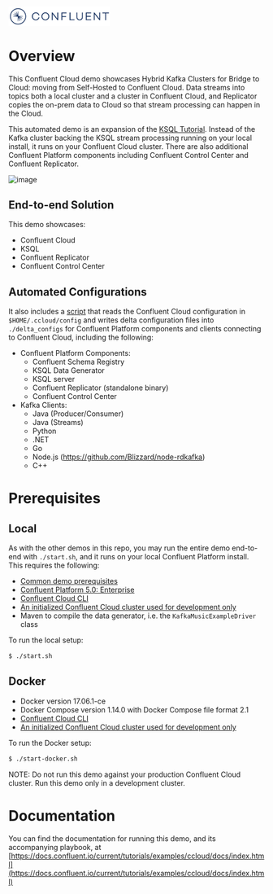 <img src=../images/confluent-logo-300-2.png alt="Confluent, Inc." width="200">

# Overview

This Confluent Cloud demo showcases Hybrid Kafka Clusters for Bridge to Cloud: moving from Self-Hosted to Confluent Cloud. Data streams into topics both a local cluster and a cluster in Confluent Cloud, and Replicator copies the on-prem data to Cloud so that stream processing can happen in the Cloud.

This automated demo is an expansion of the [KSQL Tutorial](https://docs.confluent.io/current/ksql/docs/tutorials/basics-local.html#create-a-stream-and-table>). Instead of the Kafka cluster backing the KSQL stream processing running on your local install, it runs on your Confluent Cloud cluster. There are also additional Confluent Platform components including Confluent Control Center and Confluent Replicator.

![image](docs/images/confluent-cloud-demo-diagram.png)

## End-to-end Solution

This demo showcases:

* Confluent Cloud
* KSQL
* Confluent Replicator
* Confluent Control Center

## Automated Configurations

It also includes a [script](ccloud-generate-cp-configs.sh) that reads the Confluent Cloud configuration in ``$HOME/.ccloud/config`` and writes delta configuration files into ``./delta_configs`` for Confluent Platform components and clients connecting to Confluent Cloud, including the following:

* Confluent Platform Components:
  * Confluent Schema Registry
  * KSQL Data Generator
  * KSQL server
  * Confluent Replicator (standalone binary)
  * Confluent Control Center
* Kafka Clients:
  * Java (Producer/Consumer)
  * Java (Streams)
  * Python
  * .NET
  * Go
  * Node.js (https://github.com/Blizzard/node-rdkafka)
  * C++

# Prerequisites

## Local

As with the other demos in this repo, you may run the entire demo end-to-end with `./start.sh`, and it runs on your local Confluent Platform install.  This requires the following:

* [Common demo prerequisites](https://github.com/confluentinc/examples#prerequisites)
* [Confluent Platform 5.0: Enterprise](https://www.confluent.io/download/)
* [Confluent Cloud CLI](https://docs.confluent.io/current/cloud-quickstart.html#step-2-install-ccloud-cli)
* [An initialized Confluent Cloud cluster used for development only](https://confluent.cloud)
* Maven to compile the data generator, i.e. the `KafkaMusicExampleDriver` class

To run the local setup:

```bash
$ ./start.sh
```

## Docker

* Docker version 17.06.1-ce
* Docker Compose version 1.14.0 with Docker Compose file format 2.1
* [Confluent Cloud CLI](https://docs.confluent.io/current/cloud-quickstart.html#step-2-install-ccloud-cli)
* [An initialized Confluent Cloud cluster used for development only](https://confluent.cloud)

To run the Docker setup:

```bash
$ ./start-docker.sh
```

NOTE: Do not run this demo against your production Confluent Cloud cluster. Run this demo only in a development cluster.

# Documentation

You can find the documentation for running this demo, and its accompanying playbook, at [https://docs.confluent.io/current/tutorials/examples/ccloud/docs/index.html](https://docs.confluent.io/current/tutorials/examples/ccloud/docs/index.html)
